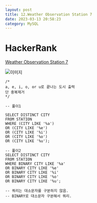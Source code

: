 ```yaml
---
layout: post
title: 12.Weather Observation Station 7
date: 2023-03-13 20:58:23 
category: MySQL
---
```


# HackerRank 
[Weather Observation Station 7](https://www.hackerrank.com/challenges/weather-observation-station-7/problem?isFullScreen=true)    

![이미지](https://s3.amazonaws.com/hr-challenge-images/9336/1449345840-5f0a551030-Station.jpg)  


```MySQL
/*
a, e, i, o, or u로 끝나는 도시 출력 
단 중복제거
*/

-- 풀이1

SELECT DISTINCT CITY
FROM STATION
WHERE (CITY LIKE '%a') 
OR (CITY LIKE '%e')
OR (CITY LIKE '%i')
OR (CITY LIKE '%o')
OR (CITY LIKE '%u');

-- 풀이2
SELECT DISTINCT CITY
FROM STATION
WHERE BINARY CITY LIKE '%a' 
OR BINARY CITY LIKE '%e'
OR BINARY CITY LIKE '%i'
OR BINARY CITY LIKE '%o'
OR BINARY CITY LIKE '%u';

-- 쿼리는 대소문자를 구분하지 않음.
-- BINARY로 대소문자 구분해서 쿼리.
```

